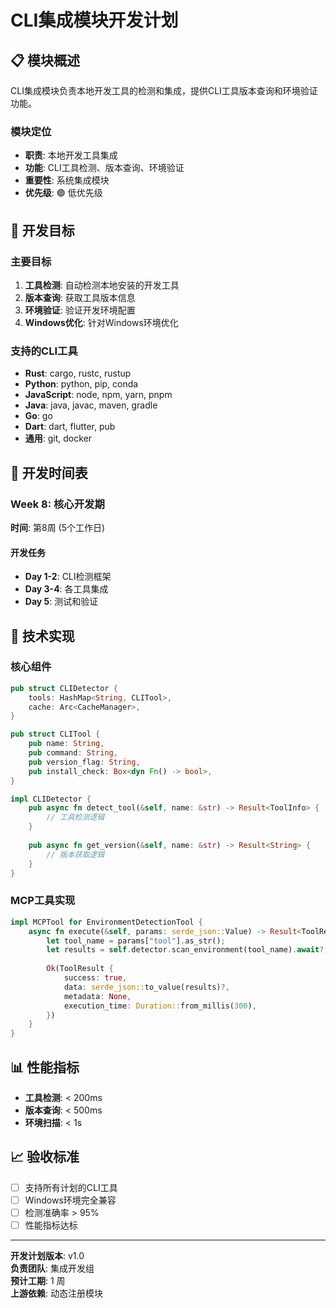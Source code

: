 # CLI集成模块开发计划

## 📋 模块概述

CLI集成模块负责本地开发工具的检测和集成，提供CLI工具版本查询和环境验证功能。

### 模块定位
- **职责**: 本地开发工具集成
- **功能**: CLI工具检测、版本查询、环境验证
- **重要性**: 系统集成模块
- **优先级**: 🟢 低优先级

## 🎯 开发目标

### 主要目标
1. **工具检测**: 自动检测本地安装的开发工具
2. **版本查询**: 获取工具版本信息
3. **环境验证**: 验证开发环境配置
4. **Windows优化**: 针对Windows环境优化

### 支持的CLI工具
- **Rust**: cargo, rustc, rustup
- **Python**: python, pip, conda
- **JavaScript**: node, npm, yarn, pnpm
- **Java**: java, javac, maven, gradle
- **Go**: go
- **Dart**: dart, flutter, pub
- **通用**: git, docker

## 📅 开发时间表

### Week 8: 核心开发期
**时间**: 第8周 (5个工作日)

#### 开发任务
- **Day 1-2**: CLI检测框架
- **Day 3-4**: 各工具集成
- **Day 5**: 测试和验证

## 🔧 技术实现

### 核心组件
```rust
pub struct CLIDetector {
    tools: HashMap<String, CLITool>,
    cache: Arc<CacheManager>,
}

pub struct CLITool {
    pub name: String,
    pub command: String,
    pub version_flag: String,
    pub install_check: Box<dyn Fn() -> bool>,
}

impl CLIDetector {
    pub async fn detect_tool(&self, name: &str) -> Result<ToolInfo> {
        // 工具检测逻辑
    }
    
    pub async fn get_version(&self, name: &str) -> Result<String> {
        // 版本获取逻辑
    }
}
```

### MCP工具实现
```rust
impl MCPTool for EnvironmentDetectionTool {
    async fn execute(&self, params: serde_json::Value) -> Result<ToolResult> {
        let tool_name = params["tool"].as_str();
        let results = self.detector.scan_environment(tool_name).await?;
        
        Ok(ToolResult {
            success: true,
            data: serde_json::to_value(results)?,
            metadata: None,
            execution_time: Duration::from_millis(300),
        })
    }
}
```

## 📊 性能指标
- **工具检测**: < 200ms
- **版本查询**: < 500ms
- **环境扫描**: < 1s

## 📈 验收标准
- [ ] 支持所有计划的CLI工具
- [ ] Windows环境完全兼容
- [ ] 检测准确率 > 95%
- [ ] 性能指标达标

---

**开发计划版本**: v1.0  
**负责团队**: 集成开发组  
**预计工期**: 1 周  
**上游依赖**: 动态注册模块 